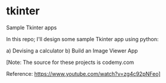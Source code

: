 # tkinter
Sample Tkinter apps

In this repo; I'll design some sample Tkinter app using python:

a) Devising a calculator 
b) Build an Image Viewer App

[Note: The source for these projects is codemy.com

Reference: https://www.youtube.com/watch?v=zg4c92pNFeo]

